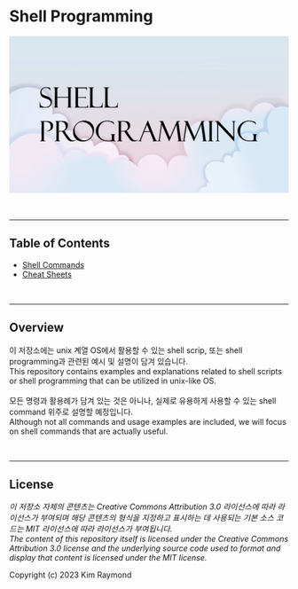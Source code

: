 # Shell Programming

![Shell Programming Logo](Files/Resources/Images/shell-programming-logo.png)

<br>

---
## Table of Contents

* [Shell Commands](ShellScripts)
* [Cheat Sheets](Files/Cheatsheets)

<br>

---

## Overview
이 저장소에는 unix 계열 OS에서 활용할 수 있는 shell scrip, 또는 shell programming과 관련된 예시 및 설명이 담겨 있습니다.<br>
This repository contains examples and explanations related to shell scripts or shell programming that can be utilized in unix-like OS.<br>
<br>
모든 명령과 활용례가 담겨 있는 것은 아니나, 실제로 유용하게 사용할 수 있는 shell command 위주로 설명할 예정입니다.<br>
Although not all commands and usage examples are included, we will focus on shell commands that are actually useful.<br>

<br>

---

## License
*이 저장소 자체의 콘텐츠는 Creative Commons Attribution 3.0 라이선스에 따라 라이선스가 부여되며 해당 콘텐츠의 형식을 지정하고 표시하는 데 사용되는 기본 소스 코드는 MIT 라이선스에 따라 라이선스가 부여됩니다.*<br>
*The content of this repository itself is licensed under the Creative Commons Attribution 3.0 license and the underlying source code used to format and display that content is licensed under the MIT license.*

Copyright (c) 2023 Kim Raymond